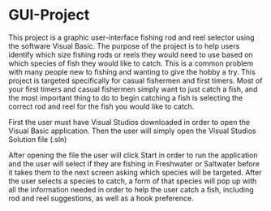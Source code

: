 # GUI-Project

This project is a graphic user-interface fishing rod and reel selector using the software Visual Basic. The purpose of the project is to help users identify which size fishing rods or reels they would need to use based on which species of fish they would like to catch. This is a common problem with many people new to fishing and wanting to give the hobby a try. This project is targeted specifically for casual fishermen and first timers. Most of your first timers and casual fishermen simply want to just catch a fish, and the most important thing to do to begin catching a fish is selecting the correct rod and reel for the fish you would like to catch.

First the user must have Visual Studios downloaded in order to open the Visual Basic application. Then the user will simply open the Visual Studios Solution file (.sln) 

After opening the file the user will click Start in order to run the application and the user will select if they are fishing in Freshwater or Saltwater before it takes them to the next screen asking which species will be targeted. After the user selects a species to catch, a form of that species will pop up with all the information needed in order to help the user catch a fish, including rod and reel suggestions, as well as a hook preference. 
